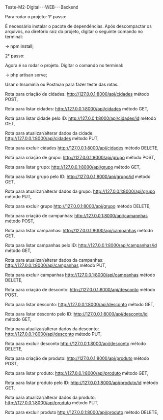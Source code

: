 Teste-M2-Digital---WEB---Backend

Para rodar o projeto: 1° passo:

É necessário instalar o pacote de dependências. Após descompactar os arquivos, no diretório raiz do projeto, digitar o seguinte comando no terminal:

-> npm install;

2° passo:

Agora é so rodar o projeto. Digitar o comando no terminal:

-> php artisan serve;


Usar o Insominia ou Postman para fazer teste das rotas.

Rota para criação de cidades: http://127.0.0.1:8000/api/cidades método POST,

Rota para listar cidades: http://127.0.0.1:8000/api/cidades método GET,

Rota para listar cidade pelo ID: http://127.0.0.1:8000/api/cidades/id método GET,

Rota para atualizar/alterar dados da cidade: http://127.0.0.1:8000/api/cidades método PUT,

Rota para excluir cidades http://127.0.0.1:8000/api/cidades método DELETE,



Rota para criação de grupo: http://127.0.0.1:8000/api/grupo método POST,

Rota para listar grupo: http://127.0.0.1:8000/api/grupo método GET,

Rota para listar grupo pelo ID: http://127.0.0.1:8000/api/grupo/id método GET,

Rota para atualizar/alterar dados da grupo: http://127.0.0.1:8000/api/grupo método PUT,

Rota para excluir grupo http://127.0.0.1:8000/api/grupo método DELETE,



Rota para criação de campanhas: http://127.0.0.1:8000/api/camapnhas método POST,

Rota para listar campanhas: http://127.0.0.1:8000/api/campanhas método GET,

Rota para listar campanhas pelo ID: http://127.0.0.1:8000/api/campanhas/id método GET,

Rota para atualizar/alterar dados da campanhas: http://127.0.0.1:8000/api/campanhas método PUT,

Rota para excluir campanhas http://127.0.0.1:8000/api/campanhas método DELETE,



Rota para criação de desconto: http://127.0.0.1:8000/api/desconto método POST,

Rota para listar desconto: http://127.0.0.1:8000/api/desconto método GET,

Rota para listar desconto pelo ID: http://127.0.0.1:8000/api/desconto/id método GET,

Rota para atualizar/alterar dados da desconto: http://127.0.0.1:8000/api/desconto método PUT,

Rota para excluir desconto http://127.0.0.1:8000/api/desconto método DELETE,



Rota para criação de produto: http://127.0.0.1:8000/api/produto método POST,

Rota para listar produto: http://127.0.0.1:8000/api/produto método GET,

Rota para listar produto pelo ID: http://127.0.0.1:8000/api/produto/id método GET,

Rota para atualizar/alterar dados da produto: http://127.0.0.1:8000/api/produto método PUT,

Rota para excluir produto http://127.0.0.1:8000/api/produto método DELETE,
